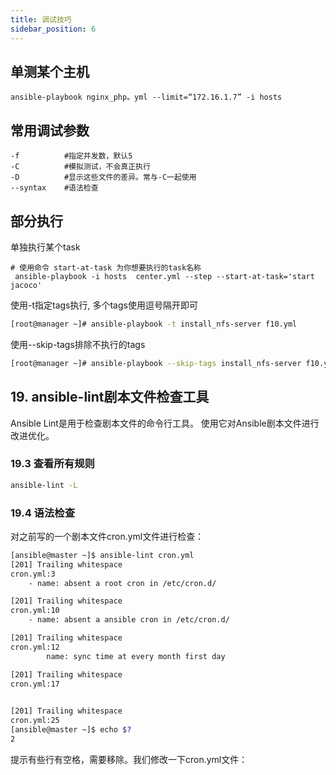 ```yaml
---
title: 调试技巧
sidebar_position: 6
---
```




## 单测某个主机

```
ansible-playbook nginx_php。yml --limit=“172.16.1.7” -i hosts
```

## 常用调试参数

```
-f			#指定并发数，默认5
-C			#模拟测试，不会真正执行
-D			#显示这些文件的差异。常与-C一起使用
--syntax	#语法检查
```

## 部分执行

单独执行某个task

```
# 使用命令 start-at-task 为你想要执行的task名称
 ansible-playbook -i hosts  center.yml --step --start-at-task='start jacoco'
```

使用-t指定tags执行, 多个tags使用逗号隔开即可

```bash
[root@manager ~]# ansible-playbook -t install_nfs-server f10.yml
```

使用--skip-tags排除不执行的tags

```bash
[root@manager ~]# ansible-playbook --skip-tags install_nfs-server f10.yml
```





## 19. ansible-lint剧本文件检查工具

Ansible Lint是用于检查剧本文件的命令行工具。 使用它对Ansible剧本文件进行改进优化。

### 19.3 查看所有规则

```sh
ansible-lint -L
```

### 19.4 语法检查

对之前写的一个剧本文件cron.yml文件进行检查：

```sh
[ansible@master ~]$ ansible-lint cron.yml
[201] Trailing whitespace
cron.yml:3
    - name: absent a root cron in /etc/cron.d/ 

[201] Trailing whitespace
cron.yml:10
    - name: absent a ansible cron in /etc/cron.d/ 

[201] Trailing whitespace
cron.yml:12
        name: sync time at every month first day 

[201] Trailing whitespace
cron.yml:17
      

[201] Trailing whitespace
cron.yml:25
[ansible@master ~]$ echo $?
2
```

提示有些行有空格，需要移除。我们修改一下cron.yml文件：